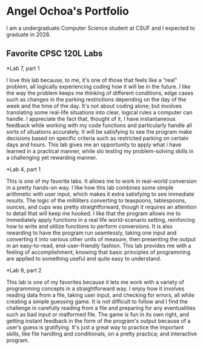 # Angel Ochoa's Portfolio 

I am a undergraduate Computer Science student at CSUF and I expected to graduate in 2028. 

## Favorite CPSC 120L Labs
*Lab 7, part 1

  I love this lab because, to me, it's one of those that feels like a “real” problem, all logically experiencing coding how it will be in the future. I like the way the problem keeps me thinking of different conditions, edge cases such as changes in the parking restrictions depending on the day of the week and the time of the day. It's not about coding alone; but involves translating some real-life situations into clear, logical rules a computer can handle. I appreciate the fact that, thought of it, I have instantaneous feedback while working with my code functions and particularly handle all sorts of situations accurately. It will be satisfying to see the program make decisions based on specific criteria such as restricted parking on certain days and hours. This lab gives me an opportunity to apply what i have learned in a practical manner, while slo testing my problem-solving skills in a challenging yet rewarding manner.

*Lab 4, part 1

  This is one of my favorite labs. It allows me to work in real-world conversion in a pretty hands-on way. I like how this lab combines some simple arithmetic with user input, which makes it extra satisfying to see immediate results. The logic of the milliliters converting to teaspoons, tablespoons, ounces, and cups was pretty straightforward, though it requires an attention to detail that will keep me hooked. I like that the program allows me to immediately apply functions in a real life world-scenario setting, reinforcing how to write and utilize functions to perform conversions. It is also rewarding to have the program run seamlessly, taking one input and converting it into various other units of measure, then presenting the output in an easy-to-read, end-user-friendly fashion. This lab provides me with a feeling of accomplishment, knowing that basic principles of programming are applied to something useful and quite easy to understand.

*Lab 9, part 2

  This lab is one of my favorites because it lets me work with a variety of programming concepts in a straightforward way. I enjoy how it involves reading data from a file, taking user input, and checking for errors, all while creating a simple guessing game. It is not difficult to follow and I find the challenge in carefully reading from a file and preparing for any eventualities such as bad input or malformed file. The game is fun in its own right, and getting instant feedback in the form of the program's output because of a user’s guess is gratifying. It's just a great way to practice the important skills, like file handling and conditionals, on a pretty practica; and interactive program.
